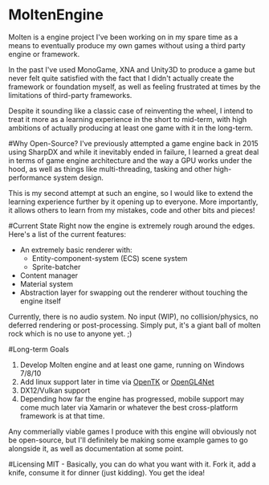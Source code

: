 # MoltenEngine
Molten is a engine project I've been working on in my spare time as a means to eventually produce my own games without using a third party engine or framework.

In the past I've used MonoGame, XNA and Unity3D to produce a game but never felt quite satisfied with the fact that I didn't actually create the framework or foundation myself, as well as feeling frustrated at times by the limitations of third-party frameworks.

Despite it sounding like a classic case of reinventing the wheel, I intend to treat it more as a learning experience in the short to mid-term, with high ambitions of actually producing at least one game with it in the long-term.

#Why Open-Source?
I've previously attempted a game engine back in 2015 using SharpDX and while it inevitably ended in failure, I learned a great deal in terms of game engine architecture and the way a GPU works under the hood, as well as things like multi-threading, tasking and other high-performance system design.

This is my second attempt at such an engine, so I would like to extend the learning experience further by it opening up to everyone. More importantly, it allows others to learn from my mistakes, code and other bits and pieces!

#Current State
Right now the engine is extremely rough around the edges. Here's a list of the current features:
  * An extremely basic renderer with:
    * Entity-component-system (ECS) scene system
    * Sprite-batcher
  * Content manager
  * Material system
  * Abstraction layer for swapping out the renderer without touching the engine itself

Currently, there is no audio system. No input (WIP), no collision/physics, no deferred rendering or post-processing.
Simply put, it's a giant ball of molten rock which is no use to anyone yet. ;)
  
  
#Long-term Goals
  1. Develop Molten engine and at least one game, running on Windows 7/8/10
  2. Add linux support later in time via [OpenTK](https://opentk.github.io/) or [OpenGL4Net](https://sourceforge.net/projects/ogl4net/)
  3. DX12/Vulkan support
  4. Depending how far the engine has progressed, mobile support may come much later via Xamarin or whatever the best cross-platform framework is at that time.

Any commerially viable games I produce with this engine will obviously not be open-source, but I'll definitely be making some example games to go alongside it, as well as documentation at some point.

#Licensing
MIT - Basically, you can do what you want with it. Fork it, add a knife, consume it for dinner (just kidding). You get the idea!
